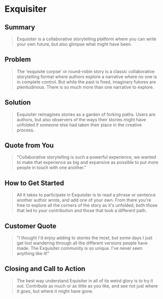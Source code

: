 # Exquisiter #

## Summary ##
  > Exquisiter is a collaborative storytelling platform where you can write your own future, but also glimpse what might have been.

## Problem ##
  > The 'exquisite corpse' or round-robin story is a classic collaborative storytelling format where authors explore a narrative where no one is in complete control. But while the past is fixed, imaginary futures are plenitudinous. There is so much more than one narrative to explore.

## Solution ##
  > Exquisiter reimagines stories as a garden of forking paths. Users are authors, but also observers of the ways their stories might have unfolded if someone else had taken their place in the creative process.

## Quote from You ##
  > "Collaborative storytelling is such a powerful experience, we wanted to make that experience as big and expansive as possible to put more people in touch with one another."

## How to Get Started ##
  > All it takes to participate in Exquisiter is to read a phrase or sentence another author wrote, and add one of your own. From there you're free to explore all the corners of the story as it's unfolded, both those that led to your contribution and those that took a different path.

## Customer Quote ##
  > "I thought I'd enjoy adding to stories the most, but some days I just get lost wandering through all the different versions people have made. The Exquisiter community is so unique. I've never seen anything like it!"

## Closing and Call to Action ##
  > The best way understand Equisiter in all of its weird glory is to try it out. Contribute as much or as little as you like, and see not just where it goes, but where it might have gone.

